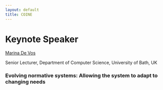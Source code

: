 ```yaml
---
layout: default
title: COINE
---
```


# Keynote Speaker



[Marina De Vos](https://researchportal.bath.ac.uk/en/persons/marina-de-vos/)

Senior Lecturer, Department of Computer Science, University of Bath, UK

### Evolving normative systems: Allowing the system to adapt to changing needs
